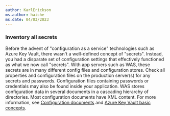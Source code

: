 ```yaml
---
author: KarlErickson
ms.author: haiche
ms.date: 04/03/2023
---
```


### Inventory all secrets

Before the advent of "configuration as a service" technologies such as Azure Key Vault, there wasn't a well-defined concept of "secrets". Instead, you had a disparate set of configuration settings that effectively functioned as what we now call "secrets". With app servers such as WAS, these secrets are in many different config files and configuration stores. Check all properties and configuration files on the production server(s) for any secrets and passwords. Configuration files containing passwords or credentials may also be found inside your application. WAS stores configuration data in several documents in a cascading hierarchy of directories. Most configuration documents have XML content. For more information, see [Configuration documents](https://www.ibm.com/docs/en/was/9.0.5?topic=files-configuration-documents) and [Azure Key Vault basic concepts](/azure/key-vault/basic-concepts).
